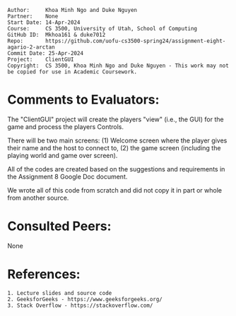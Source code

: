 ```
Author:     Khoa Minh Ngo and Duke Nguyen
Partner:    None
Start Date: 14-Apr-2024
Course:     CS 3500, University of Utah, School of Computing
GitHub ID:  Mkhoa161 & duke7012
Repo:       https://github.com/uofu-cs3500-spring24/assignment-eight-agario-2-arctan
Commit Date: 25-Apr-2024
Project:    ClientGUI
Copyright:  CS 3500, Khoa Minh Ngo and Duke Nguyen - This work may not be copied for use in Academic Coursework.
```

# Comments to Evaluators:

The "ClientGUI" project will create the players "view" (i.e., the GUI) 
for the game and process the players Controls. 

There will be two main screens: 
(1) Welcome screen where the player gives their name and the host to connect to, 
(2) the game screen (including the playing world and game over screen).

All of the codes are created based on the suggestions and requirements in the
Assignment 8 Google Doc document.

We wrote all of this code from scratch and did not copy it in part or whole from another source.

# Consulted Peers:

None

# References:

    1. Lecture slides and source code
    2. GeeksforGeeks - https://www.geeksforgeeks.org/
    3. Stack Overflow - https://stackoverflow.com/